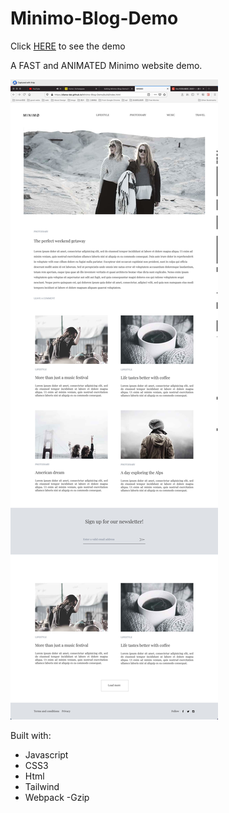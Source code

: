 # Minimo-Blog-Demo
Click [HERE](https://diana-dai.github.io/Minimo-Blog-Demo/build/index.html) to see the demo

A FAST and ANIMATED Minimo website demo.

![image](https://github.com/Diana-Dai/Minimo-Blog-Demo/blob/main/Minimo.jpg)


Built with:

- Javascript
- CSS3
- Html
- Tailwind
- Webpack
-Gzip
